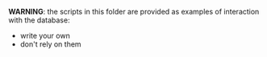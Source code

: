 **WARNING**: the scripts in this folder are provided as examples of interaction with the database:
- write your own
- don't rely on them

